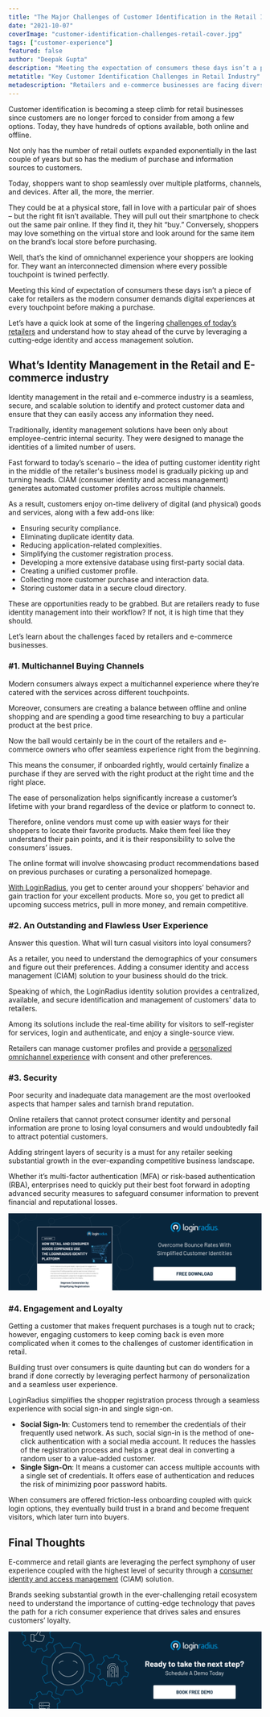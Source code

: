 ```yaml
---
title: "The Major Challenges of Customer Identification in the Retail Industry"
date: "2021-10-07"
coverImage: "customer-identification-challenges-retail-cover.jpg"
tags: ["customer-experience"]
featured: false 
author: "Deepak Gupta"
description: "Meeting the expectation of consumers these days isn’t a piece of cake for retailers as the modern consumer demands digital experiences at every touchpoint before making a purchase. This insightful read covers all the major challenges that retailers and e-commerce vendors face and how they can overcome them."
metatitle: "Key Customer Identification Challenges in Retail Industry"
metadescription: "Retailers and e-commerce businesses are facing diverse customer identification related challenges. Here’s everything on how they can overcome them."
---
```


Customer identification is becoming a steep climb for retail businesses since customers are no longer forced to consider from among a few options. Today, they have hundreds of options available, both online and offline.

Not only has the number of retail outlets expanded exponentially in the last couple of years but so has the medium of purchase and information sources to customers. 

Today, shoppers want to shop seamlessly over multiple platforms, channels, and devices. After all, the more, the merrier.

They could be at a physical store, fall in love with a particular pair of shoes – but the right fit isn’t available. They will pull out their smartphone to check out the same pair online. If they find it, they hit “buy.” Conversely, shoppers may love something on the virtual store and look around for the same item on the brand’s local store before purchasing.

Well, that’s the kind of omnichannel experience your shoppers are looking for. They want an interconnected dimension where every possible touchpoint is twined perfectly.

Meeting this kind of expectation of consumers these days isn’t a piece of cake for retailers as the modern consumer demands digital experiences at every touchpoint before making a purchase. 

Let’s have a quick look at some of the lingering [challenges of today’s retailers](https://www.loginradius.com/blog/fuel/how-ciam-can-resolve-retail-industry-challenges/) and understand how to stay ahead of the curve by leveraging a cutting-edge identity and access management solution. 


## What’s Identity Management in the Retail and E-commerce industry

Identity management in the retail and e-commerce industry is a seamless, secure, and scalable solution to identify and protect customer data and ensure that they can easily access any information they need.

Traditionally, identity management solutions have been only about employee-centric internal security. They were designed to manage the identities of a limited number of users.

Fast forward to today’s scenario – the idea of putting customer identity right in the middle of the retailer's business model is gradually picking up and turning heads. CIAM (consumer identity and access management) generates automated customer profiles across multiple channels.

As a result, customers enjoy on-time delivery of digital (and physical) goods and services, along with a few add-ons like:



* Ensuring security compliance.
* Eliminating duplicate identity data.
* Reducing application-related complexities.
* Simplifying the customer registration process.
* Developing a more extensive database using first-party social data.
* Creating a unified customer profile.
* Collecting more customer purchase and interaction data.
* Storing customer data in a secure cloud directory.

These are opportunities ready to be grabbed. But are retailers ready to fuse identity management into their workflow? If not, it is high time that they should. 

Let’s learn about the challenges faced by retailers and e-commerce businesses. 


### #1. Multichannel Buying Channels

Modern consumers always expect a multichannel experience where they’re catered with the services across different touchpoints. 

Moreover, consumers are creating a balance between offline and online shopping and are spending a good time researching to buy a particular product at the best price. 

Now the ball would certainly be in the court of the retailers and e-commerce owners who offer seamless experience right from the beginning. 

This means the consumer, if onboarded rightly, would certainly finalize a purchase if they are served with the right product at the right time and the right place. 

The ease of personalization helps significantly increase a customer’s lifetime with your brand regardless of the device or platform to connect to. 

Therefore, online vendors must come up with easier ways for their shoppers to locate their favorite products. Make them feel like they understand their pain points, and it is their responsibility to solve the consumers’ issues.

The online format will involve showcasing product recommendations based on previous purchases or curating a personalized homepage.

[With LoginRadius](https://www.loginradius.com/industry-retail-and-ecommerce/), you get to center around your shoppers’ behavior and gain traction for your excellent products. More so, you get to predict all upcoming success metrics, pull in more money, and remain competitive.


### #2. An Outstanding and Flawless User Experience

Answer this question. What will turn casual visitors into loyal consumers?

As a retailer, you need to understand the demographics of your consumers and figure out their preferences. Adding a consumer identity and access management (CIAM) solution to your business should do the trick. 

Speaking of which, the LoginRadius identity solution provides a centralized, available, and secure identification and management of customers' data to retailers. 

Among its solutions include the real-time ability for visitors to self-register for services, login and authenticate, and enjoy a single-source view.

Retailers can manage customer profiles and provide a [personalized omnichannel experience](https://www.loginradius.com/blog/2020/04/omnichannel-customer-experience/) with consent and other preferences.


### #3. Security 

Poor security and inadequate data management are the most overlooked aspects that hamper sales and tarnish brand reputation. 

Online retailers that cannot protect consumer identity and personal information are prone to losing loyal consumers and would undoubtedly fail to attract potential customers. 

Adding stringent layers of security is a must for any retailer seeking substantial growth in the ever-expanding competitive business landscape. 

Whether it’s multi-factor authentication (MFA) or risk-based authentication (RBA), enterprises need to quickly put their best foot forward in adopting advanced security measures to safeguard consumer information to prevent financial and reputational losses. 

[![DS-retail](DS-retail.png)](https://www.loginradius.com/resource/how-retail-and-consumer-goods-companies-use-loginradius-identity-solution/)


### #4. Engagement and Loyalty 

Getting a customer that makes frequent purchases is a tough nut to crack; however, engaging customers to keep coming back is even more complicated when it comes to the challenges of customer identification in retail. 

Building trust over consumers is quite daunting but can do wonders for a brand if done correctly by leveraging perfect harmony of personalization and a seamless user experience. 

LoginRadius simplifies the shopper registration process through a seamless experience with social sign-in and single sign-on. 



* **Social Sign-In**: Customers tend to remember the credentials of their frequently used network. As such, social sign-in is the method of one-click authentication with a social media account. It reduces the hassles of the registration process and helps a great deal in converting a random user to a value-added customer. 
* **Single Sign-On**: It means a customer can access multiple accounts with a single set of credentials. It offers ease of authentication and reduces the risk of minimizing poor password habits.

When consumers are offered friction-less onboarding coupled with quick login options, they eventually build trust in a brand and become frequent visitors, which later turn into buyers. 


## Final Thoughts 

E-commerce and retail giants are leveraging the perfect symphony of user experience coupled with the highest level of security through a [consumer identity and access management](http://www.loginradius.com) (CIAM) solution.  

Brands seeking substantial growth in the ever-challenging retail ecosystem need to understand the importance of cutting-edge technology that paves the path for a rich consumer experience that drives sales and ensures customers’ loyalty. 

[![book-free-demo-loginradius](Book-Free-Demo-1024x310.png)](https://www.loginradius.com/book-a-demo/)
